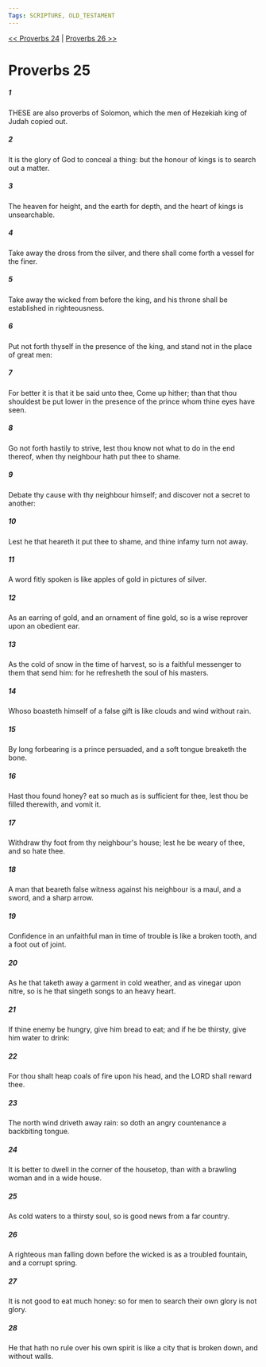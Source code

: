 ```yaml
---
Tags: SCRIPTURE, OLD_TESTAMENT
---
```


[<< Proverbs 24](OLD_TESTAMENT/20_Proverbs/Proverbs_24.md) | [Proverbs 26 >>](OLD_TESTAMENT/20_Proverbs/Proverbs_26.md)

# Proverbs 25

##### 1
 THESE are also proverbs of Solomon, which the men of Hezekiah king of Judah copied out.
##### 2
 It is the glory of God to conceal a thing: but the honour of kings is to search out a matter.
##### 3
 The heaven for height, and the earth for depth, and the heart of kings is unsearchable.
##### 4
 Take away the dross from the silver, and there shall come forth a vessel for the finer.
##### 5
 Take away the wicked from before the king, and his throne shall be established in righteousness.
##### 6
 Put not forth thyself in the presence of the king, and stand not in the place of great men:
##### 7
 For better it is that it be said unto thee, Come up hither; than that thou shouldest be put lower in the presence of the prince whom thine eyes have seen.
##### 8
 Go not forth hastily to strive, lest thou know not what to do in the end thereof, when thy neighbour hath put thee to shame.
##### 9
 Debate thy cause with thy neighbour himself; and discover not a secret to another:
##### 10
 Lest he that heareth it put thee to shame, and thine infamy turn not away.
##### 11
 A word fitly spoken is like apples of gold in pictures of silver.
##### 12
 As an earring of gold, and an ornament of fine gold, so is a wise reprover upon an obedient ear.
##### 13
 As the cold of snow in the time of harvest, so is a faithful messenger to them that send him: for he refresheth the soul of his masters.
##### 14
 Whoso boasteth himself of a false gift is like clouds and wind without rain.
##### 15
 By long forbearing is a prince persuaded, and a soft tongue breaketh the bone.
##### 16
 Hast thou found honey?  eat so much as is sufficient for thee, lest thou be filled therewith, and vomit it.
##### 17
 Withdraw thy foot from thy neighbour's house; lest he be weary of thee, and so hate thee.
##### 18
 A man that beareth false witness against his neighbour is a maul, and a sword, and a sharp arrow.
##### 19
 Confidence in an unfaithful man in time of trouble is like a broken tooth, and a foot out of joint.
##### 20
 As he that taketh away a garment in cold weather, and as vinegar upon nitre, so is he that singeth songs to an heavy heart.
##### 21
 If thine enemy be hungry, give him bread to eat; and if he be thirsty, give him water to drink:
##### 22
 For thou shalt heap coals of fire upon his head, and the LORD shall reward thee.
##### 23
 The north wind driveth away rain: so doth an angry countenance a backbiting tongue.
##### 24
 It is better to dwell in the corner of the housetop, than with a brawling woman and in a wide house.
##### 25
 As cold waters to a thirsty soul, so is good news from a far country.
##### 26
 A righteous man falling down before the wicked is as a troubled fountain, and a corrupt spring.
##### 27
 It is not good to eat much honey: so for men to search their own glory is not glory.
##### 28
 He that hath no rule over his own spirit is like a city that is broken down, and without walls.
